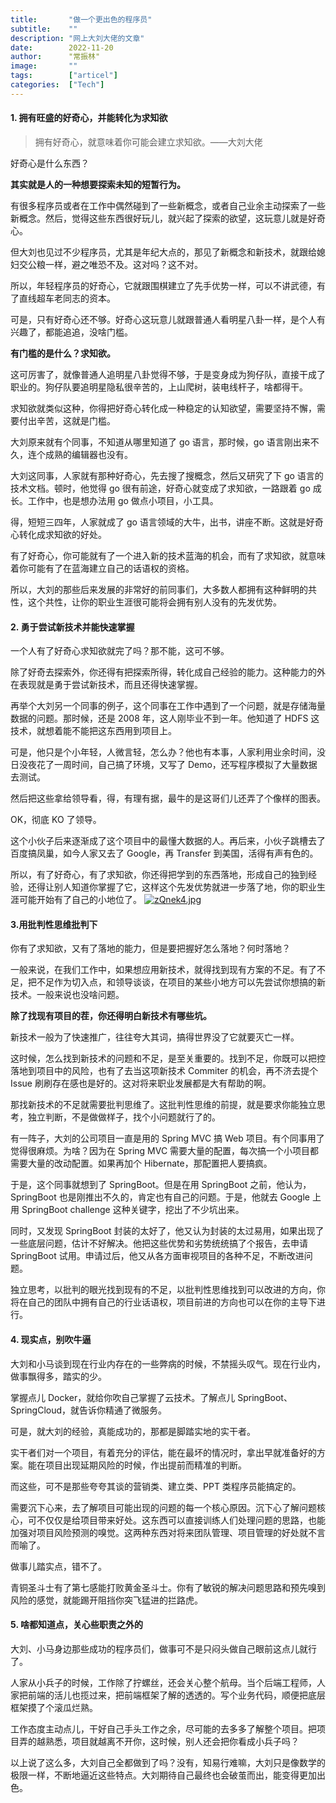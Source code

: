 ```yaml
---
title:       "做一个更出色的程序员"
subtitle:    ""
description: "网上大刘大佬的文章"
date:        2022-11-20
author:      "常振林"
image:       ""
tags:        ["articel"]
categories:  ["Tech"]
---
```


<!--more-->

#### **1. 拥有旺盛的好奇心，并能转化为求知欲**
> 拥有好奇心，就意味着你可能会建立求知欲。——大刘大佬

好奇心是什么东西？

**其实就是人的一种想要探索未知的短暂行为。**

有很多程序员或者在工作中偶然碰到了一些新概念，或者自己业余主动探索了一些新概念。然后，觉得这些东西很好玩儿，就兴起了探索的欲望，这玩意儿就是好奇心。

但大刘也见过不少程序员，尤其是年纪大点的，那见了新概念和新技术，就跟给媳妇交公粮一样，避之唯恐不及。这对吗？这不对。

所以，年轻程序员的好奇心，它就跟围棋建立了先手优势一样，可以不讲武德，有了直线超车老同志的资本。

可是，只有好奇心还不够。好奇心这玩意儿就跟普通人看明星八卦一样，是个人有兴趣了，都能追追，没啥门槛。

**有门槛的是什么？求知欲。**

这可厉害了，就像普通人追明星八卦觉得不够，于是变身成为狗仔队，直接干成了职业的。狗仔队要追明星隐私很辛苦的，上山爬树，装电线杆子，啥都得干。

求知欲就类似这种，你得把好奇心转化成一种稳定的认知欲望，需要坚持不懈，需要付出辛苦，这就是门槛。

大刘原来就有个同事，不知道从哪里知道了 go 语言，那时候，go 语言刚出来不久，连个成熟的编辑器也没有。

大刘这同事，人家就有那种好奇心，先去搜了搜概念，然后又研究了下 go 语言的技术文档。顿时，他觉得 go 很有前途，好奇心就变成了求知欲，一路跟着 go 成长。工作中，也是想办法用 go 做点小项目，小工具。

得，短短三四年，人家就成了 go 语言领域的大牛，出书，讲座不断。这就是好奇心转化成求知欲的好处。

有了好奇心，你可能就有了一个进入新的技术蓝海的机会，而有了求知欲，就意味着你可能有了在蓝海建立自己的话语权的资格。

所以，大刘的那些后来发展的非常好的前同事们，大多数人都拥有这种鲜明的共性，这个共性，让你的职业生涯很可能将会拥有别人没有的先发优势。

#### **2. 勇于尝试新技术并能快速掌握**
一个人有了好奇心求知欲就完了吗？那不能，这可不够。

除了好奇去探索外，你还得有把探索所得，转化成自己经验的能力。这种能力的外在表现就是勇于尝试新技术，而且还得快速掌握。

再举个大刘另一个同事的例子，这个同事在工作中遇到了一个问题，就是存储海量数据的问题。那时候，还是 2008 年，这人刚毕业不到一年。他知道了 HDFS 这技术，就想着能不能把这东西用到项目上。

可是，他只是个小年轻，人微言轻，怎么办？他也有本事，人家利用业余时间，没日没夜花了一周时间，自己搞了环境，又写了 Demo，还写程序模拟了大量数据去测试。

然后把这些拿给领导看，得，有理有据，最牛的是这哥们儿还弄了个像样的图表。

OK，彻底 KO 了领导。

这个小伙子后来逐渐成了这个项目中的最懂大数据的人。再后来，小伙子跳槽去了百度搞凤巢，如今人家又去了 Google，再 Transfer 到美国，活得有声有色的。

所以，有了好奇心，有了求知欲，你还得把学到的东西落地，形成自己的独到经验，还得让别人知道你掌握了它，这样这个先发优势就进一步落了地，你的职业生涯可能开始有了自己的小地位了。
[![zQnek4.jpg](https://s1.ax1x.com/2022/11/21/zQnek4.jpg)](https://imgse.com/i/zQnek4)

#### **3.用批判性思维批判下**
你有了求知欲，又有了落地的能力，但是要把握好怎么落地？何时落地？

一般来说，在我们工作中，如果想应用新技术，就得找到现有方案的不足。有了不足，把不足作为切入点，和领导谈谈，在项目的某些小地方可以先尝试你想搞的新技术。一般来说也没啥问题。

**除了找现有项目的茬，你还得明白新技术有哪些坑。**

新技术一般为了快速推广，往往夸大其词，搞得世界没了它就要灭亡一样。

这时候，怎么找到新技术的问题和不足，是至关重要的。找到不足，你既可以把控落地到项目中的风险，也有了去当这项新技术 Commiter 的机会，再不济去提个 Issue 刷刷存在感也是好的。这对将来职业发展都是大有帮助的啊。

那找新技术的不足就需要批判思维了。这批判性思维的前提，就是要求你能独立思考，独立判断，不是做做样子，找个小问题就行了的。

有一阵子，大刘的公司项目一直是用的 Spring MVC 搞 Web 项目。有个同事用了觉得很麻烦。为啥？因为在 Spring MVC 需要大量的配置，每次搞一个小项目都需要大量的改动配置。如果再加个 Hibernate，那配置把人要搞疯。

于是，这个同事就想到了 SpringBoot。但是在用 SpringBoot 之前，他认为，SpringBoot 也是刚推出不久的，肯定也有自己的问题。于是，他就去 Google 上用 SpringBoot challenge 这种关键字，挖出了不少坑出来。

同时，又发现 SpringBoot 封装的太好了，他又认为封装的太过易用，如果出现了一些底层问题，估计不好解决。他把这些优势和劣势统统搞了个报告，去申请 SpringBoot 试用。申请过后，他又从各方面审视项目的各种不足，不断改进问题。

独立思考，以批判的眼光找到现有的不足，以批判性思维找到可以改进的方向，你将在自己的团队中拥有自己的行业话语权，项目前进的方向也可以在你的主导下进行。

#### **4. 现实点，别吹牛逼**

大刘和小马谈到现在行业内存在的一些弊病的时候，不禁摇头叹气。现在行业内，做事飘得多，踏实的少。

掌握点儿 Docker，就给你吹自己掌握了云技术。了解点儿 SpringBoot、SpringCloud，就告诉你精通了微服务。

可是，就大刘的经验，真能成功的，那都是脚踏实地的实干者。

实干者们对一个项目，有着充分的评估，能在最坏的情况时，拿出早就准备好的方案。能在项目出现延期风险的时候，作出提前而精准的判断。

而这些，可不是那些夸夸其谈的营销类、建立类、PPT 类程序员能搞定的。

需要沉下心来，去了解项目可能出现的问题的每一个核心原因。沉下心了解问题核心，可不仅仅是给项目带来好处。这东西可以直接训练人们处理问题的思路，也能加强对项目风险预测的嗅觉。这两种东西对将来团队管理、项目管理的好处就不言而喻了。

做事儿踏实点，错不了。

青铜圣斗士有了第七感能打败黄金圣斗士。你有了敏锐的解决问题思路和预先嗅到风险的感觉，就能踢开阻挡你突飞猛进的拦路虎。
#### **5. 啥都知道点，关心些职责之外的**

大刘、小马身边那些成功的程序员们，做事可不是只闷头做自己眼前这点儿就行了。

人家从小兵子的时候，工作除了拧螺丝，还会关心整个航母。当个后端工程师，人家把前端的活儿也揽过来，把前端框架了解的透透的。写个业务代码，顺便把底层框架摸了个滚瓜烂熟。

工作态度主动点儿，干好自己手头工作之余，尽可能的去多多了解整个项目。把项目弄的越熟悉，项目就越离不开你，这时候，别人还会把你看成小兵子吗？

以上说了这么多，大刘自己全都做到了吗？没有，知易行难嘛，大刘只是像数学的极限一样，不断地逼近这些特点。大刘期待自己最终也会破茧而出，能变得更加出色。